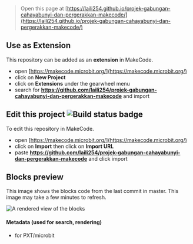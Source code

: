 
> Open this page at [https://laili254.github.io/projek-gabungan-cahayabunyi-dan-pergerakkan-makecode/](https://laili254.github.io/projek-gabungan-cahayabunyi-dan-pergerakkan-makecode/)

## Use as Extension

This repository can be added as an **extension** in MakeCode.

* open [https://makecode.microbit.org/](https://makecode.microbit.org/)
* click on **New Project**
* click on **Extensions** under the gearwheel menu
* search for **https://github.com/laili254/projek-gabungan-cahayabunyi-dan-pergerakkan-makecode** and import

## Edit this project ![Build status badge](https://github.com/laili254/projek-gabungan-cahayabunyi-dan-pergerakkan-makecode/workflows/MakeCode/badge.svg)

To edit this repository in MakeCode.

* open [https://makecode.microbit.org/](https://makecode.microbit.org/)
* click on **Import** then click on **Import URL**
* paste **https://github.com/laili254/projek-gabungan-cahayabunyi-dan-pergerakkan-makecode** and click import

## Blocks preview

This image shows the blocks code from the last commit in master.
This image may take a few minutes to refresh.

![A rendered view of the blocks](https://github.com/laili254/projek-gabungan-cahayabunyi-dan-pergerakkan-makecode/raw/master/.github/makecode/blocks.png)

#### Metadata (used for search, rendering)

* for PXT/microbit
<script src="https://makecode.com/gh-pages-embed.js"></script><script>makeCodeRender("{{ site.makecode.home_url }}", "{{ site.github.owner_name }}/{{ site.github.repository_name }}");</script>
